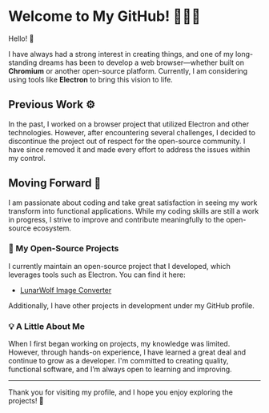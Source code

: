 # Welcome to My GitHub! 👨‍💻🚀

Hello! 👋

I have always had a strong interest in creating things, and one of my long-standing dreams has been to develop a web browser—whether built on **Chromium** or another open-source platform. Currently, I am considering using tools like **Electron** to bring this vision to life.

## Previous Work ⚙️

In the past, I worked on a browser project that utilized Electron and other technologies. However, after encountering several challenges, I decided to discontinue the project out of respect for the open-source community. I have since removed it and made every effort to address the issues within my control.

## Moving Forward 🚀

I am passionate about coding and take great satisfaction in seeing my work transform into functional applications. While my coding skills are still a work in progress, I strive to improve and contribute meaningfully to the open-source ecosystem.

### 🌟 My Open-Source Projects

I currently maintain an open-source project that I developed, which leverages tools such as Electron. You can find it here:

- [LunarWolf Image Converter](https://github.com/LunarWolf-Browser-Projects/LunarWolf-image-converter)

Additionally, I have other projects in development under my GitHub profile.

### 💡 A Little About Me

When I first began working on projects, my knowledge was limited. However, through hands-on experience, I have learned a great deal and continue to grow as a developer. I'm committed to creating quality, functional software, and I’m always open to learning and improving.

---

Thank you for visiting my profile, and I hope you enjoy exploring the projects! 🌟
